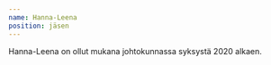 ```yaml
---
name: Hanna-Leena
position: jäsen
---
```

Hanna-Leena on ollut mukana johtokunnassa syksystä 2020 alkaen.
